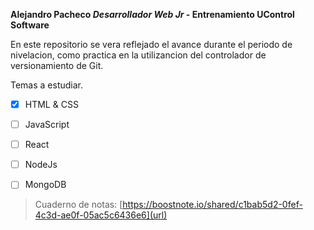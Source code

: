 **Alejandro Pacheco _Desarrollador Web Jr_ - Entrenamiento UControl Software**

  En este repositorio se vera reflejado el avance durante el periodo de nivelacion, como practica en la utilizancion del controlador de versionamiento de Git.
  
  Temas a estudiar.
  

- [x] HTML & CSS
  

- [ ] JavaScript
  

- [ ] React
  

- [ ] NodeJs
  

- [ ] MongoDB

> Cuaderno de notas: [https://boostnote.io/shared/c1bab5d2-0fef-4c3d-ae0f-05ac5c6436e6](url)
